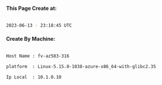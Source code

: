 
   
#### This Page Create at:

```bash

2023-06-13 - 23:18:45 UTC

```

#### Create By Machine:

```bash

Host Name : fv-az583-316

platform  : Linux-5.15.0-1038-azure-x86_64-with-glibc2.35

Ip Local  : 10.1.0.10

```

